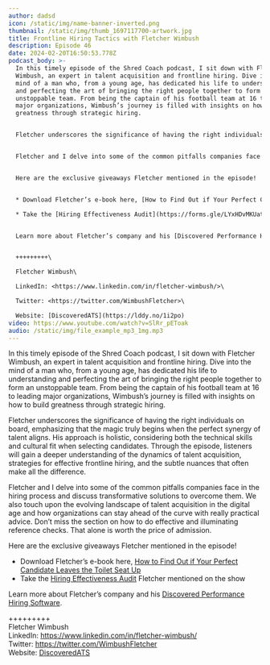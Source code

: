 ```yaml
---
author: dadsd
icon: /static/img/name-banner-inverted.png
thumbnail: /static/img/thumb_1697117700-artwork.jpg
title: Frontline Hiring Tactics with Fletcher Wimbush
description: Episode 46
date: 2024-02-20T16:50:53.778Z
podcast_body: >-
  In this timely episode of the Shred Coach podcast, I sit down with Fletcher
  Wimbush, an expert in talent acquisition and frontline hiring. Dive into the
  mind of a man who, from a young age, has dedicated his life to understanding
  and perfecting the art of bringing the right people together to form an
  unstoppable team. From being the captain of his football team at 16 to leading
  major organizations, Wimbush’s journey is filled with insights on how to build
  greatness through strategic hiring.


  Fletcher underscores the significance of having the right individuals on board, emphasizing that the magic truly begins when the perfect synergy of talent aligns. His approach is holistic, considering both the technical skills and cultural fit when selecting candidates. Through the episode, listeners will gain a deeper understanding of the dynamics of talent acquisition, strategies for effective frontline hiring, and the subtle nuances that often make all the difference.


  Fletcher and I delve into some of the common pitfalls companies face in the hiring process and discuss transformative solutions to overcome them. We also touch upon the evolving landscape of talent acquisition in the digital age and how organizations can stay ahead of the curve with really practical advice. Don’t miss the section on how to do effective and illuminating reference checks. That alone is worth the price of admission.


  Here are the exclusive giveaways Fletcher mentioned in the episode!


  * Download Fletcher’s e-book here, [How to Find Out if Your Perfect Candidate Leaves the Toilet Seat Up](https://tomadams.com/wp-content/uploads/2023/10/ReferencesEBook.pdf)

  * Take the [Hiring Effectiveness Audit](https://forms.gle/LYxHDvMKUatawZYSA) Fletcher mentioned on the show


  Learn more about Fletcher’s company and his [Discovered Performance Hiring Software](https://lddy.no/1i2po).


  +++++++++\

  Fletcher Wimbush\

  LinkedIn: <https://www.linkedin.com/in/fletcher-wimbush/>\

  Twitter: <https://twitter.com/WimbushFletcher>\

  Website: [DiscoveredATS](https://lddy.no/1i2po)
video: https://www.youtube.com/watch?v=SlRr_pEToak
audio: /static/img/file_example_mp3_1mg.mp3
---
```

In this timely episode of the Shred Coach podcast, I sit down with Fletcher Wimbush, an expert in talent acquisition and frontline hiring. Dive into the mind of a man who, from a young age, has dedicated his life to understanding and perfecting the art of bringing the right people together to form an unstoppable team. From being the captain of his football team at 16 to leading major organizations, Wimbush’s journey is filled with insights on how to build greatness through strategic hiring.

Fletcher underscores the significance of having the right individuals on board, emphasizing that the magic truly begins when the perfect synergy of talent aligns. His approach is holistic, considering both the technical skills and cultural fit when selecting candidates. Through the episode, listeners will gain a deeper understanding of the dynamics of talent acquisition, strategies for effective frontline hiring, and the subtle nuances that often make all the difference.

Fletcher and I delve into some of the common pitfalls companies face in the hiring process and discuss transformative solutions to overcome them. We also touch upon the evolving landscape of talent acquisition in the digital age and how organizations can stay ahead of the curve with really practical advice. Don’t miss the section on how to do effective and illuminating reference checks. That alone is worth the price of admission.

Here are the exclusive giveaways Fletcher mentioned in the episode!

* Download Fletcher’s e-book here, [How to Find Out if Your Perfect Candidate Leaves the Toilet Seat Up](https://tomadams.com/wp-content/uploads/2023/10/ReferencesEBook.pdf)
* Take the [Hiring Effectiveness Audit](https://forms.gle/LYxHDvMKUatawZYSA) Fletcher mentioned on the show

Learn more about Fletcher’s company and his [Discovered Performance Hiring Software](https://lddy.no/1i2po).

+++++++++\
Fletcher Wimbush\
LinkedIn: <https://www.linkedin.com/in/fletcher-wimbush/>\
Twitter: <https://twitter.com/WimbushFletcher>\
Website: [DiscoveredATS](https://lddy.no/1i2po)